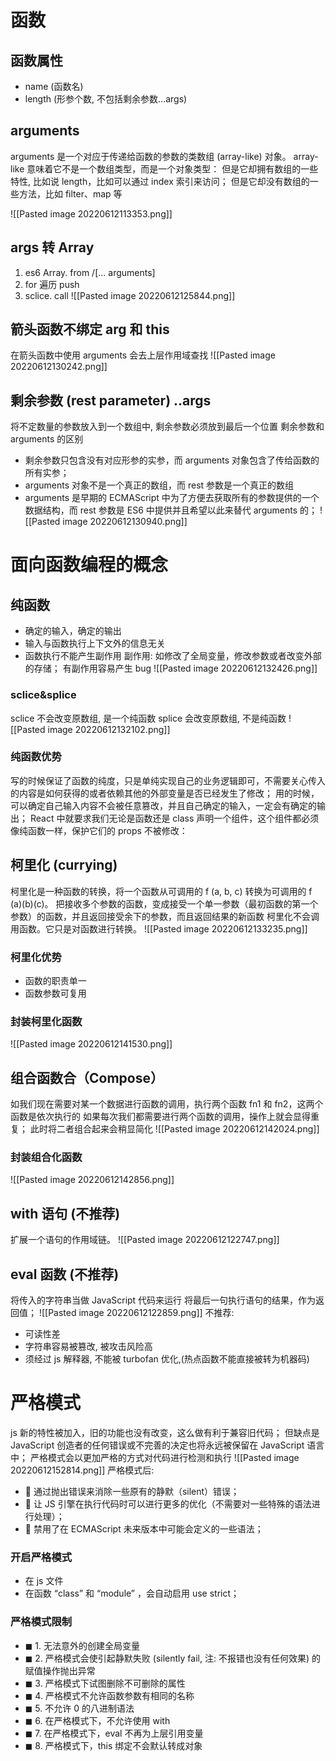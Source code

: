 # 函数
## 函数属性
- name (函数名)
- length (形参个数, 不包括剩余参数...args)

## arguments
arguments 是一个对应于传递给函数的参数的类数组 (array-like) 对象。
array-like 意味着它不是一个数组类型，而是一个对象类型：
但是它却拥有数组的一些特性, 比如说 length，比如可以通过 index 索引来访问；
但是它却没有数组的一些方法，比如 filter、map 等

![[Pasted image 20220612113353.png]]
## args 转 Array
1. es6 Array. from /[... arguments]
2. for 遍历 push
3.  sclice. call
![[Pasted image 20220612125844.png]]
## 箭头函数不绑定 arg 和 this
在箭头函数中使用 arguments 会去上层作用域查找
![[Pasted image 20220612130242.png]]

## 剩余参数 (rest parameter) ..args
将不定数量的参数放入到一个数组中, 剩余参数必须放到最后一个位置
剩余参数和 arguments 的区别
- 剩余参数只包含没有对应形参的实参，而 arguments 对象包含了传给函数的所有实参；
- arguments 对象不是一个真正的数组，而 rest 参数是一个真正的数组
- arguments 是早期的 ECMAScript 中为了方便去获取所有的参数提供的一个数据结构，而 rest 参数是 ES6 中提供并且希望以此来替代 arguments 的；
![[Pasted image 20220612130940.png]]

# 面向函数编程的概念
## 纯函数
- 确定的输入，确定的输出
- 输入与函数执行上下文外的信息无关
- 函数执行不能产生副作用
副作用:
如修改了全局变量，修改参数或者改变外部的存储；
有副作用容易产生 bug
![[Pasted image 20220612132426.png]]
### sclice&splice 
sclice 不会改变原数组, 是一个纯函数
splice 会改变原数组, 不是纯函数
![[Pasted image 20220612132102.png]]
### 纯函数优势
写的时候保证了函数的纯度，只是单纯实现自己的业务逻辑即可，不需要关心传入的内容是如何获得的或者依赖其他的外部变量是否已经发生了修改；
用的时候，可以确定自己输入内容不会被任意篡改，并且自己确定的输入，一定会有确定的输出；
React 中就要求我们无论是函数还是 class 声明一个组件，这个组件都必须像纯函数一样，保护它们的 props 不被修改：

## 柯里化 (currying)
柯里化是一种函数的转换，将一个函数从可调用的 f (a, b, c) 转换为可调用的 f (a)(b)(c)。
把接收多个参数的函数，变成接受一个单一参数（最初函数的第一个参数）的函数，并且返回接受余下的参数，而且返回结果的新函数
柯里化不会调用函数。它只是对函数进行转换。
![[Pasted image 20220612133235.png]]
### 柯里化优势
- 函数的职责单一
- 函数参数可复用

### 封装柯里化函数
![[Pasted image 20220612141530.png]]
## 组合函数合（Compose）
如我们现在需要对某一个数据进行函数的调用，执行两个函数 fn1 和 fn2，这两个函数是依次执行的
如果每次我们都需要进行两个函数的调用，操作上就会显得重复；
此时将二者组合起来会稍显简化
![[Pasted image 20220612142024.png]]
### 封装组合化函数
![[Pasted image 20220612142856.png]]
## with 语句 (不推荐)
扩展一个语句的作用域链。
![[Pasted image 20220612122747.png]]
## eval 函数 (不推荐)
将传入的字符串当做 JavaScript 代码来运行
将最后一句执行语句的结果，作为返回值；
![[Pasted image 20220612122859.png]]
不推荐:
- 可读性差
- 字符串容易被篡改, 被攻击风险高
- 须经过 js 解释器, 不能被 turbofan 优化,(热点函数不能直接被转为机器码)
# 严格模式
js 新的特性被加入，旧的功能也没有改变，这么做有利于兼容旧代码；
但缺点是 JavaScript 创造者的任何错误或不完善的决定也将永远被保留在 JavaScript 语言中；
严格模式会以更加严格的方式对代码进行检测和执行
![[Pasted image 20220612152814.png]]
严格模式后:
-  通过抛出错误来消除一些原有的静默（silent）错误；
-  让 JS 引擎在执行代码时可以进行更多的优化（不需要对一些特殊的语法进行处理）； 
-  禁用了在 ECMAScript 未来版本中可能会定义的一些语法；

### 开启严格模式
- 在 js 文件
- 在函数
“class” 和 “module” ，会自动启用 use strict；

### 严格模式限制
- ◼ 1. 无法意外的创建全局变量 
- ◼ 2. 严格模式会使引起静默失败 (silently fail, 注: 不报错也没有任何效果) 的赋值操作抛出异常 
- ◼ 3. 严格模式下试图删除不可删除的属性 
- ◼ 4. 严格模式不允许函数参数有相同的名称 
- ◼ 5. 不允许 0 的八进制语法 
- ◼ 6. 在严格模式下，不允许使用 with 
- ◼ 7. 在严格模式下，eval 不再为上层引用变量 
- ◼ 8. 严格模式下，this 绑定不会默认转成对象